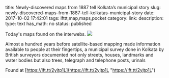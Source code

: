 title: Newly-discovered maps from 1887 tell Kolkata’s municipal story
slug: newly-discovered-maps-from-1887-tell-kolkatas-municipal-story
date: 2017-10-02 17:42:01
tags: ifttt,map,maps,pocket
category: 
link: 
description: 
type: text
has_math: no
status: published

Today's maps found on the interwebs. ![](https://ift.tt/2wtnmTX)  
  

Almost a hundred years before satellite-based mapping made information available to people at their fingertips, a municipal survey done in Kolkata by British surveyors documented not only streets, houses, landmarks and water bodies but also trees, telegraph and telephone posts, urinals  
  

Found at [https://ift.tt/2yjtp1L](https://ift.tt/2yjtp1L "https://ift.tt/2yjtp1L")



